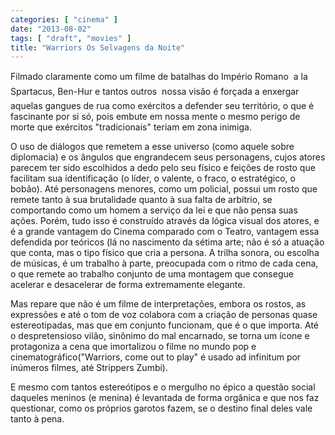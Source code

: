 ```yaml
---
categories: [ "cinema" ]
date: "2013-08-02"
tags: [ "draft", "movies" ]
title: "Warriors Os Selvagens da Noite"
---
```

Filmado claramente como um filme de batalhas do Império Romano  a la
Spartacus, Ben-Hur e tantos outros  nossa visão é forçada a enxergar
aquelas gangues de rua como exércitos a defender seu território, o que
é fascinante por si só, pois embute em nossa mente o mesmo perigo de
morte que exércitos "tradicionais" teriam em zona inimiga.

O uso de diálogos que remetem a esse universo (como aquele sobre
diplomacia) e os ângulos que engrandecem seus personagens, cujos atores
parecem ter sido escolhidos a dedo pelo seu físico e feições de
rosto que facilitam sua identificação (o líder, o valente, o fraco,
o estratégico, o bobão). Até personagens menores, como um policial,
possui um rosto que remete tanto à sua brutalidade quanto à sua
falta de arbítrio, se comportando como um homem a serviço da lei e
que não pensa suas ações. Porém, tudo isso é construído através
da lógica visual dos atores, e é a grande vantagem do Cinema comparado
com o Teatro, vantagem essa defendida por teóricos (lá no nascimento da
sétima arte; não é só a atuação que conta, mas o tipo físico que
cria a persona. A trilha sonora, ou escolha de músicas, é um trabalho
à parte, preocupada com o ritmo de cada cena, o que remete ao trabalho
conjunto de uma montagem que consegue acelerar e desacelerar de forma
extremamente elegante.

Mas repare que não é um filme de interpretações, embora os rostos,
as expressões e até o tom de voz colabora com a criação de personas
quase estereotipadas, mas que em conjunto funcionam, que é o que
importa. Até o despretensioso vilão, sinônimo do mal encarnado, se
torna um ícone e protagoniza a cena que imortalizou o filme no mundo
pop e cinematográfico("Warriors, come out to play" é usado ad infinitum
por inúmeros filmes, até Strippers Zumbi).

E mesmo com tantos estereótipos e o mergulho no épico a questão
social daqueles meninos (e menina) é levantada de forma orgânica e
que nos faz questionar, como os próprios garotos fazem, se o destino
final deles vale tanto à pena.

